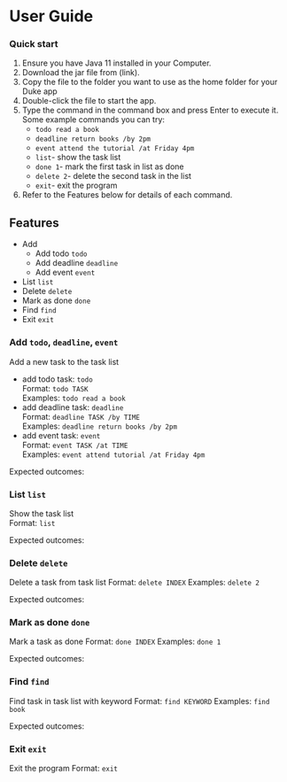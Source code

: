# User Guide
### Quick start 
1. Ensure you have Java 11 installed in your Computer.
1. Download the jar file from (link).
1. Copy the file to the folder you want to use as the home folder for your Duke app
1. Double-click the file to start the app.
1. Type the command in the command box and press Enter to execute it.  
    Some example commands you can try:
    - `todo read a book`
    - `deadline return books /by 2pm`
    - `event attend the tutorial /at Friday 4pm`
    - `list`- show the task list
    - `done 1`- mark the first task in list as done
    - `delete 2`- delete the second task in the list
    - `exit`- exit the program
1. Refer to the Features below for details of each command.
## Features 
- Add  
    - Add todo `todo`
    - Add deadline `deadline`
    - Add event `event`
- List `list`
- Delete  `delete`
- Mark as done `done`
- Find `find`
- Exit `exit`
### Add `todo`, `deadline`, `event`
Add a new task to the task list   
- add todo task: `todo`  
Format: `todo TASK`   
Examples: `todo read a book`
- add deadline task: `deadline`  
Format: `deadline TASK /by TIME`  
Examples: `deadline return books /by 2pm`
- add event task: `event`  
Format: `event TASK /at TIME`   
Examples: `event attend tutorial /at Friday 4pm`

Expected outcomes: ![]()

### List `list`
Show the task list  
Format: `list`

Expected outcomes: 
### Delete `delete`
Delete a task from task list
Format: `delete INDEX`
Examples: `delete 2`  

Expected outcomes: 

### Mark as done `done`
Mark a task as done 
Format: `done INDEX`
Examples: `done 1`  

Expected outcomes: 

### Find `find`
Find task in task list with keyword
Format: `find KEYWORD` 
Examples: `find book`

Expected outcomes:

### Exit `exit`
Exit the program
Format: `exit`

